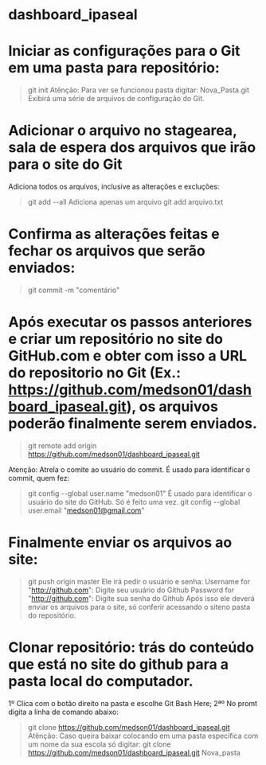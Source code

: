 # dashboard_ipaseal

# Iniciar as configurações para o Git em uma pasta para repositório:
> git init
Atênção: Para ver se funcionou pasta digitar:
> Nova_Pasta\.git
Exibirá uma série de arquivos de configuração do Git.

# Adicionar o arquivo no stagearea, sala de espera dos arquivos que irão para o site do Git
Adiciona todos os arquivos, inclusive as alterações e excluções:
> git add --all 
Adiciona apenas um arquivo
> git add arquivo.txt

# Confirma as alterações feitas e fechar os arquivos que serão enviados:
> git commit -m "comentário"

# Após executar os passos anteriores e criar um repositório no site do GitHub.com e obter com isso a URL do repositorio no Git (Ex.: https://github.com/medson01/dashboard_ipaseal.git), os arquivos poderão finalmente serem enviados.
> git remote add origin https://github.com/medson01/dashboard_ipaseal.git
> 

Atenção: 
Atrela o comite ao usuário do commit. É usado para identificar o commit, quem fez:
> git config --global user.name "medson01"
É usado para identificar o usuário do site do GitHub. Só é feito uma vez. 
> git config --global user.email "medson01@gmail.com"

# Finalmente enviar os arquivos ao site:
> git push origin master
Ele irá pedir o usuário e senha:
>Username for "http://github.com": Digite seu usuário do Github 
>Password for "http://github.com": Digite sua senha do Github
Após isso ele deverá enviar os arquivos para o site, só conferir acessando o siteno pasta do repositório.	 

# Clonar repositório: trás do conteúdo que está no site do github para a pasta local do computador.
1º Clica com o botão direito na pasta e escolhe Git Bash Here;
2ªº No promt digita a linha de comando abaixo:
> git clone https://github.com/medson01/dashboard_ipaseal.git
Atênção: Caso queira baixar colocando em uma pasta específica com um nome 
da sua escola só digitar:
> git clone https://github.com/medson01/dashboard_ipaseal.git Nova_pasta








